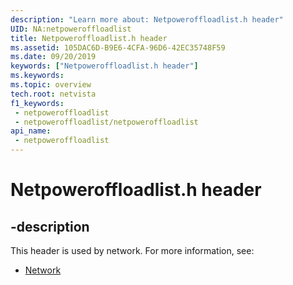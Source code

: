 ```yaml
---
description: "Learn more about: Netpoweroffloadlist.h header"
UID: NA:netpoweroffloadlist
title: Netpoweroffloadlist.h header
ms.assetid: 105DAC6D-B9E6-4CFA-96D6-42EC35748F59
ms.date: 09/20/2019
keywords: ["Netpoweroffloadlist.h header"]
ms.keywords: 
ms.topic: overview
tech.root: netvista
f1_keywords:
 - netpoweroffloadlist
 - netpoweroffloadlist/netpoweroffloadlist
api_name:
 - netpoweroffloadlist
---
```


# Netpoweroffloadlist.h header


## -description

This header is used by network. For more information, see:

- [Network](../_netvista/index.md)

